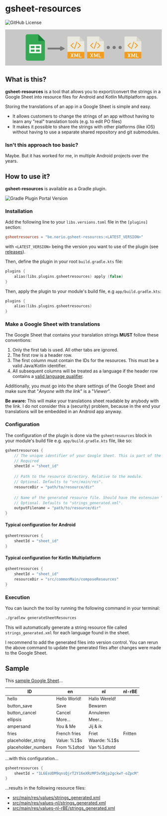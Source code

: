 
# gsheet-resources

![GitHub License](https://img.shields.io/github/license/litrik/gsheet-resources)

![Logo](resources/logo.png)

## What is this?

**gsheet-resources** is a tool that allows you to export/convert the strings in a Google Sheet into resource files for Android and Kotlin Multiplatform apps.

Storing the translations of an app in a Google Sheet is simple and easy.
 - It allows customers to change the strings of an app without having to learn any "real" translation tools (e.g. to edit PO files)
 - It makes it possible to share the strings with other platforms (like iOS) without having to use a separate shared repository and git submodules.

### Isn't this approach too basic?

Maybe. But it has worked for me, in multiple Android projects over the years.

## How to use it?

**gsheet-resources** is available as a Gradle plugin.

![Gradle Plugin Portal Version](https://img.shields.io/gradle-plugin-portal/v/be.norio.gsheet-resources)

### Installation

Add the following line to your `libs.versions.toml` file in the `[plugins]` section:
```toml
gsheetresources = "be.norio.gsheet-resources:<LATEST_VERSION>"
```
with `<LATEST_VERSION>` being the version you want to use of the plugin (see [releases](https://github.com/litrik/gsheet-resources/releases)).

Then, define the plugin in your root `build.gradle.kts` file:
```kotlin
plugins {
    alias(libs.plugins.gsheetresources) apply (false) 
}
```

Then, apply the plugin to your module's build file, e.g `app/build.gradle.kts`:
```kotlin
plugins {
    alias(libs.plugins.gsheetresources)
}
```

### Make a Google Sheet with translations

The Google Sheet that contains your translation strings **MUST** follow these conventions:
1. Only the first tab is used. All other tabs are ignored.
2. The first row is a header row.
3. The first column must contain the IDs for the resources. This must be a valid Java/Kotlin identifier.
4. All subsequent columns will be treated as a language if the header row contains a [valid language qualifier](https://developer.android.com/guide/topics/resources/providing-resources#AlternativeResources).

Additionally, you must go into the share settings of the Google Sheet and make sure that "_Anyone with the link_" is a "_Viewer_".

**Be aware:** This will make your translations sheet readable by anybody with the link. I do not consider this a (security) problem, because in the end your translations will be embedded in an Android app anyway.

### Configuration

The configuration of the plugin is done via the `gsheetresources` block in your module's build file e.g. `app/build.gradle.kts` file, like so:
```kotlin
gsheetresources {
    // The unique identifier of your Google Sheet. This is part of the sheet URL.
    // Required
    sheetId = "sheet_id"
    
    // Path to the resource directory. Relative to the module.
    // Optional. Defaults to "src/main/res".
    resourceDir = "path/to/resource/dir"

    // Name of the generated resource file. Should have the extension ".xml".
    // Optional. Defaults to "strings_generated.xml".
    outputFilename = "path/to/resource/dir"
}
```

#### Typical configuration for Android 

```kotlin
gsheetresources {
    sheetId = "sheet_id"
}
```

#### Typical configuration for Kotlin Multiplatform

```kotlin
gsheetresources {
    sheetId = "sheet_id"
    resourceDir = "src/commonMain/composeResources"
}
```

### Execution

You can launch the tool by running the following command in your terminal:
```bash
./gradlew generateSheetResources
```

This will automatically generate a string resource file called `strings_generated.xml` for each language found in the sheet.

I recommend to add the generated files into version control. You can rerun the above command to update the generated files after changes were made to the Google Sheet.

## Sample

This [sample Google Sheet](https://docs.google.com/spreadsheets/d/1L6EsUDM9qnsQjrT2Y16eXRzMP3v5Njp2gckwY-oZpcM/edit?gid=0#gid=0)...

| ID                    | en                | nl                | nl-rBE    |
|-----------------------| ----------------- | ----------------- | --------- |
| hello                 | Hello World!      | Hallo Wereld!     |           |
| button_save           | Save              | Bewaren           |           |
| button_cancel         | Cancel            | Annuleren         |           |
| ellipsis              | More...           | Meer...           |           |
| ampersand             | You & Me          | Jij & ik          |           |
| fries                 | French fries      | Friet             | Fritten   |
| placeholder_string    | Value: %1$s       | Waarde: %1$s      |           |
| placeholder_numbers   | From %1$d to %2$d | Van %1$d tot %2$d |           |

...with this configuration...

```kotlin
gsheetresources {
    sheetId = "1L6EsUDM9qnsQjrT2Y16eXRzMP3v5Njp2gckwY-oZpcM"
}
```

...results in the following resource files:
 - [src/main/res/values/strings_generated.xml](https://github.com/litrik/gsheet-resources/blob/main/test-module/src/main/res/values/strings_generated.xml)
 - [src/main/res/values-nl/strings_generated.xml](https://github.com/litrik/gsheet-resources/blob/main/test-module/src/main/res/values-nl/strings_generated.xml)
 - [src/main/res/values-nl-rBE/strings_generated.xml](https://github.com/litrik/gsheet-resources/blob/main/test-module/src/main/res/values-nl-rBE/strings_generated.xml)
